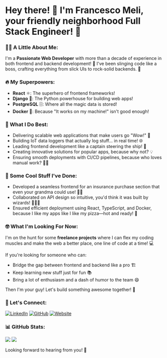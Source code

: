 # Hey there! 👋 I'm Francesco Meli, your friendly neighborhood Full Stack Engineer! 🚀

### 👨‍💻 A Little About Me:
I'm a **Passionate Web Developer** with more than a decade of experience in both frontend and backend development! 🎉 I've been slinging code like a boss, crafting everything from slick UIs to rock-solid backends. 💪

### 🔥 My Superpowers:
- **React** ⚛️: The superhero of frontend frameworks!
- **Django** 🐍: The Python powerhouse for building web apps!
- **PostgreSQL** 🗄️: Where all the magic data is stored!
- **Docker** 🐳: Because "It works on my machine!" isn't good enough!

### 🎯 What I Do Best:
- Delivering scalable web applications that make users go "Wow!" 🤩
- Building IoT data loggers that actually log stuff... in real time! 🌐
- Leading frontend development like a captain steering the ship! 🚢
- Creating innovative solutions for popular apps, because why not? 💡
- Ensuring smooth deployments with CI/CD pipelines, because who loves manual work? 🙅‍♂️

### 🎨 Some Cool Stuff I've Done:
- Developed a seamless frontend for an insurance purchase section that even your grandma could use! 🧓🛒
- Collaborated on API design so intuitive, you'd think it was built by wizards! 🧙‍♂️✨
- Ensured efficient deployment using React, TypeScript, and Docker, because I like my apps like I like my pizza—hot and ready! 🍕

### 🤓 What I'm Looking For Now:
I'm on the hunt for some **freelance projects** where I can flex my coding muscles and make the web a better place, one line of code at a time! 💻

If you're looking for someone who can:
- Bridge the gap between frontend and backend like a pro 🏗️
- Keep learning new stuff just for fun 📚
- Bring a lot of enthusiasm and a dash of humor to the team 😄

Then I'm your guy! Let's build something awesome together! 🌟

### 🚀 Let's Connect:
[![LinkedIn](https://img.shields.io/badge/LinkedIn-blue?style=flat&logo=linkedin&logoColor=white)](https://www.linkedin.com/in/francescomeli/)
[![GitHub](https://img.shields.io/badge/GitHub-black?style=flat&logo=github&logoColor=white)](https://github.com/francescomeli)
[![Website](https://img.shields.io/badge/Website-francescomeli.com-blue?style=flat&logo=google-chrome&logoColor=white)](https://www.francescomeli.com)

### 📊 GitHub Stats:
<img src="https://github-readme-stats-git-master-francesco-melis-projects.vercel.app/api?username=pinkynrg&show_icons=true&theme=radical"/>
<img src="https://github-readme-stats-git-master-francesco-melis-projects.vercel.app/api/top-langs/?username=pinkynrg&layout=compact&theme=radical&langs_count=6"/>

Looking forward to hearing from you! 🙌

